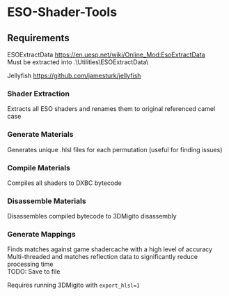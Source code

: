 # ESO-Shader-Tools

##  Requirements

ESOExtractData https://en.uesp.net/wiki/Online_Mod:EsoExtractData  
Must be extracted into .\Utilities\ESOExtractData\

Jellyfish https://github.com/jamesturk/jellyfish



###   Shader Extraction
Extracts all ESO shaders and renames them to original referenced camel case


###   Generate Materials
Generates unique .hlsl files for each permutation (useful for finding issues)

###   Compile  Materials
Compiles all shaders to DXBC bytecode

###   Disassemble Materials
Disassembles compiled bytecode to 3DMigito disassembly  

###   Generate Mappings
Finds matches against game shadercache with a high level of accuracy  
Multi-threaded and matches reflection data to significantly reduce processing time  
TODO: Save to file

Requires running 3DMigito with ```export_hlsl=1```

